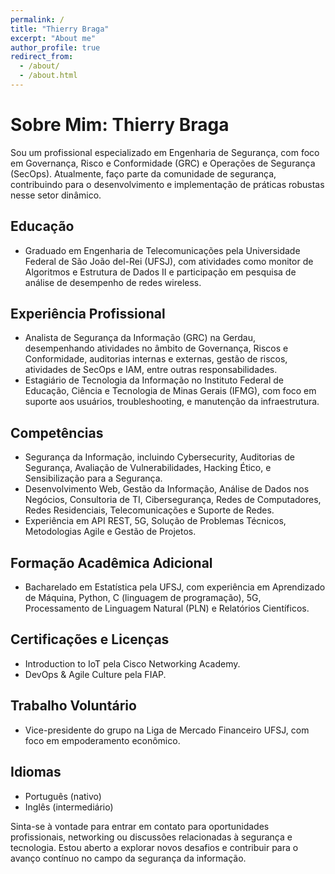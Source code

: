 ```yaml
---
permalink: /
title: "Thierry Braga"
excerpt: "About me"
author_profile: true
redirect_from: 
  - /about/
  - /about.html
---
```


# Sobre Mim: Thierry Braga

Sou um profissional especializado em Engenharia de Segurança, com foco em Governança, Risco e Conformidade (GRC) e Operações de Segurança (SecOps). Atualmente, faço parte da comunidade de segurança, contribuindo para o desenvolvimento e implementação de práticas robustas nesse setor dinâmico.

## Educação
- Graduado em Engenharia de Telecomunicações pela Universidade Federal de São João del-Rei (UFSJ), com atividades como monitor de Algoritmos e Estrutura de Dados II e participação em pesquisa de análise de desempenho de redes wireless.

## Experiência Profissional
- Analista de Segurança da Informação (GRC) na Gerdau, desempenhando atividades no âmbito de Governança, Riscos e Conformidade, auditorias internas e externas, gestão de riscos, atividades de SecOps e IAM, entre outras responsabilidades.
- Estagiário de Tecnologia da Informação no Instituto Federal de Educação, Ciência e Tecnologia de Minas Gerais (IFMG), com foco em suporte aos usuários, troubleshooting, e manutenção da infraestrutura.

## Competências
- Segurança da Informação, incluindo Cybersecurity, Auditorias de Segurança, Avaliação de Vulnerabilidades, Hacking Ético, e Sensibilização para a Segurança.
- Desenvolvimento Web, Gestão da Informação, Análise de Dados nos Negócios, Consultoria de TI, Cibersegurança, Redes de Computadores, Redes Residenciais, Telecomunicações e Suporte de Redes.
- Experiência em API REST, 5G, Solução de Problemas Técnicos, Metodologias Agile e Gestão de Projetos.

## Formação Acadêmica Adicional
- Bacharelado em Estatística pela UFSJ, com experiência em Aprendizado de Máquina, Python, C (linguagem de programação), 5G, Processamento de Linguagem Natural (PLN) e Relatórios Científicos.

## Certificações e Licenças
- Introduction to IoT pela Cisco Networking Academy.
- DevOps & Agile Culture pela FIAP.

## Trabalho Voluntário
- Vice-presidente do grupo na Liga de Mercado Financeiro UFSJ, com foco em empoderamento econômico.

## Idiomas
- Português (nativo)
- Inglês (intermediário)

Sinta-se à vontade para entrar em contato para oportunidades profissionais, networking ou discussões relacionadas à segurança e tecnologia. Estou aberto a explorar novos desafios e contribuir para o avanço contínuo no campo da segurança da informação.
